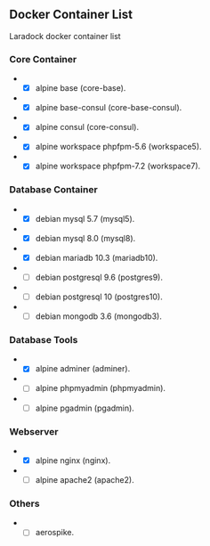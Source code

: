 ## Docker Container List

Laradock docker container list

### Core Container
* - [X] alpine base (core-base).
* - [X] alpine base-consul (core-base-consul).
* - [X] alpine consul (core-consul).
* - [X] alpine workspace phpfpm-5.6 (workspace5).
* - [X] alpine workspace phpfpm-7.2 (workspace7).

### Database Container
* - [X] debian mysql 5.7 (mysql5).
* - [X] debian mysql 8.0 (mysql8).
* - [X] debian mariadb 10.3 (mariadb10).
* - [ ] debian postgresql 9.6 (postgres9).
* - [ ] debian postgresql 10 (postgres10).
* - [ ] debian mongodb 3.6 (mongodb3).

### Database Tools
* - [X] alpine adminer (adminer).
* - [ ] alpine phpmyadmin (phpmyadmin).
* - [ ] alpine pgadmin (pgadmin).

### Webserver
* - [X] alpine nginx (nginx).
* - [ ] alpine apache2 (apache2).

### Others
* - [ ] aerospike.
